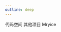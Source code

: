 ```yaml
---
outline: deep
---
```


<n-breadcrumb>
  <n-breadcrumb-item>
    代码空间
  </n-breadcrumb-item>
  <n-breadcrumb-item>
    其他项目
  </n-breadcrumb-item>
  <n-breadcrumb-item>
    Mryice
  </n-breadcrumb-item>
</n-breadcrumb>

<script setup lang="ts">
import { useData } from 'vitepress';
import { onMounted } from "vue";
import { NBreadcrumb, NBreadcrumbItem } from "naive-ui";

const { isDark } = useData();

onMounted(() => {
    window.extraItemLoader(isDark);
});
</script>